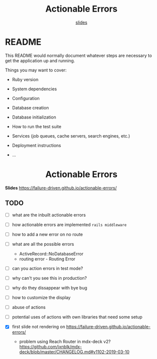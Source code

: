 <h1 align="center">Actionable Errors</h1>

<div align="center">

[slides](https://failure-driven.github.io/actionable-errors/)

</div>

# README

This README would normally document whatever steps are necessary to get the
application up and running.

Things you may want to cover:

* Ruby version

* System dependencies

* Configuration

* Database creation

* Database initialization

* How to run the test suite

* Services (job queues, cache servers, search engines, etc.)

* Deployment instructions

* ...

<h1 align="center">Actionable Errors</h1>

**Slides** https://failure-driven.github.io/actionable-errors/

## TODO

- [ ] what are the inbuilt actionable errors
- [ ] how actionable errors are implemented `rails middleware`
- [ ] how to add a new error on no route
- [ ] what are all the possible errors
  - ActiveRecord::NoDatabaseError
  - routing error - Routing Error
- [ ] can you action errors in test mode?
- [ ] why can't you see this in production?
- [ ] why do they dissappear with bye bug
- [ ] how to customize the display
- [ ] abuse of actions
- [ ] potential uses of actions with own libraries that need some setup

- [x] first slide not rendering on https://failure-driven.github.io/actionable-errors/
  - problem using Reach Router in mdx-deck v2?
   https://github.com/jxnblk/mdx-deck/blob/master/CHANGELOG.md#v1102-2019-03-10

